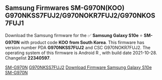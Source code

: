 <h2>Samsung Firmwares SM-G970N(KOO) G970NKSS7FUJ2/G970NOKR7FUJ2/G970NKOS7FUJ1</h2>
Download the Samsung firmware for the ✅ <strong>Samsung Galaxy S10e </strong> ⭐ <strong>SM-G970N</strong> with product code <strong>KOO</strong> <strong> from South Korea</strong>. This firmware has version number PDA <strong>G970NKSS7FUJ2</strong> and CSC G970NOKR7FUJ2. The operating system of this firmware is Android R , with build date 2021-10-28. Changelist <strong>22340597</strong>.


[SM-G970N](https://samfirm.shop/samsung/model/SM-G970N)
[G970NKSS7FUJ2](https://samfirm.shop/samsung/pda/G970NKSS7FUJ2)
[Download Firmware Samsung Galaxy S10e SM-G970N](https://samfirm.shop/samsung/firmware/470094)
